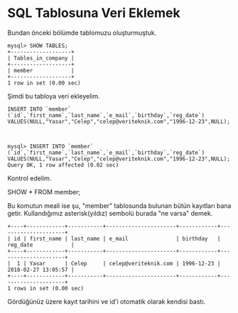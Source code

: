 # SQL Tablosuna Veri Eklemek

Bundan önceki bölümde tablomuzu oluşturmuştuk.

```
mysql> SHOW TABLES;
+-------------------+
| Tables_in_company |
+-------------------+
| member            |
+-------------------+
1 row in set (0.00 sec)
```

Şimdi bu tabloya veri ekleyelim.

    INSERT INTO `member` (`id`,`first_name`,`last_name`,`e_mail`,`birthday`,`reg_date`) VALUES(NULL,"Yasar","Celep","celep@veriteknik.com","1996-12-23",NULL);



    mysql> INSERT INTO `member` (`id`,`first_name`,`last_name`,`e_mail`,`birthday`,`reg_date`) VALUES(NULL,"Yasar","Celep","celep@veriteknik.com","1996-12-23",NULL);
    Query OK, 1 row affected (0.02 sec)

Kontrol edelim.

SHOW \* FROM member;

Bu komutun meali ise şu,  "member" tablosunda bulunan bütün kayıtları bana getir. Kullandığımız asterisk\(yıldız\) sembolü burada "ne varsa" demek. 

```
+----+------------+-----------+----------------------+------------+---------------------+
| id | first_name | last_name | e_mail               | birthday   | reg_date            |
+----+------------+-----------+----------------------+------------+---------------------+
|  1 | Yasar      | Celep     | celep@veriteknik.com | 1996-12-23 | 2018-02-27 13:05:57 |
+----+------------+-----------+----------------------+------------+---------------------+
1 rows in set (0.00 sec)
```

Gördüğünüz üzere kayıt tarihini ve id'i otomatik olarak kendisi bastı.

